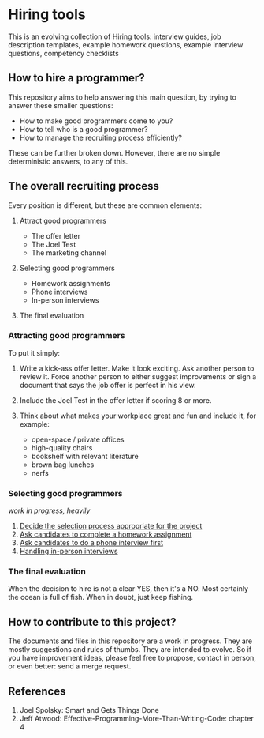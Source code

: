 Hiring tools
============

This is an evolving collection of Hiring tools:
interview guides, job description templates, example homework questions,
example interview questions, competency checklists

How to hire a programmer?
-------------------------

This repository aims to help answering this main question,
by trying to answer these smaller questions:

- How to make good programmers come to you?
- How to tell who is a good programmer?
- How to manage the recruiting process efficiently?

These can be further broken down.
However, there are no simple deterministic answers, to any of this.

The overall recruiting process
-------------------------------

Every position is different, but these are common elements:

1. Attract good programmers
   - The offer letter
   - The Joel Test
   - The marketing channel

2. Selecting good programmers
   - Homework assignments
   - Phone interviews
   - In-person interviews

3. The final evaluation

### Attracting good programmers

To put it simply:

1. Write a kick-ass offer letter. Make it look exciting.
   Ask another person to review it. 
   Force another person to either suggest improvements or sign a document
   that says the job offer is perfect in his view.

2. Include the Joel Test in the offer letter if scoring 8 or more.

3. Think about what makes your workplace great and fun and include it,
   for example:
   - open-space / private offices
   - high-quality chairs
   - bookshelf with relevant literature
   - brown bag lunches
   - nerfs

### Selecting good programmers

*work in progress, heavily*

1. [Decide the selection process appropriate for the project](selection-process/README.md)
2. [Ask candidates to complete a homework assignment](selection-process/homework-assignments.md)
3. [Ask candidates to do a phone interview first](selection-process/phone-interviews.md)
4. [Handling in-person interviews](selection-process/interviews.md)

### The final evaluation

When the decision to hire is not a clear YES, then it's a NO.
Most certainly the ocean is full of fish. When in doubt, just keep fishing.

How to contribute to this project?
----------------------------------

The documents and files in this repository are a work in progress.
They are mostly suggestions and rules of thumbs.
They are intended to evolve.
So if you have improvement ideas, please feel free to propose,
contact in person, or even better: send a merge request.

References
----------

1. Joel Spolsky: Smart and Gets Things Done
2. Jeff Atwood: Effective-Programming-More-Than-Writing-Code: chapter 4
